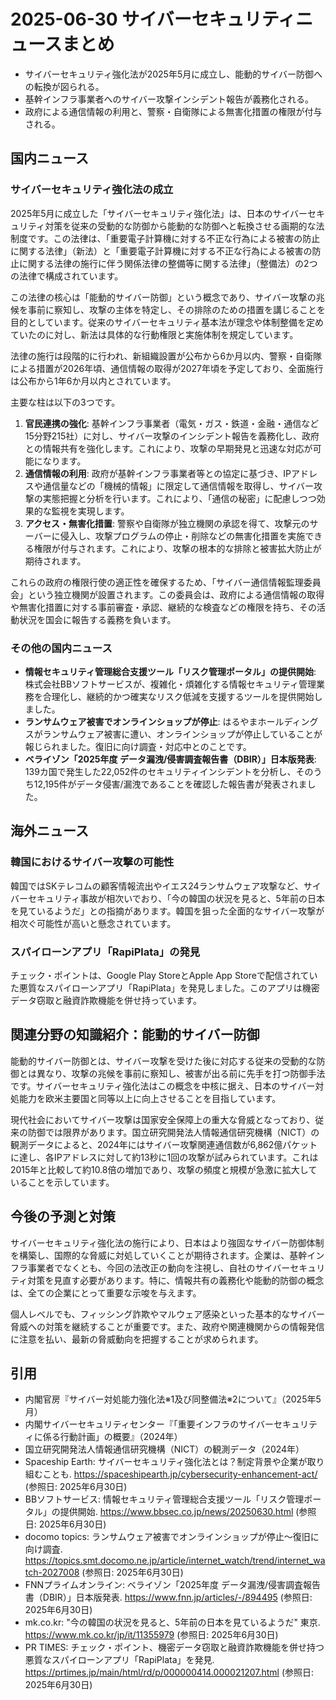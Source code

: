 # 2025-06-30 サイバーセキュリティニュースまとめ

*   サイバーセキュリティ強化法が2025年5月に成立し、能動的サイバー防御への転換が図られる。
*   基幹インフラ事業者へのサイバー攻撃インシデント報告が義務化される。
*   政府による通信情報の利用と、警察・自衛隊による無害化措置の権限が付与される。

## 国内ニュース

### サイバーセキュリティ強化法の成立

2025年5月に成立した「サイバーセキュリティ強化法」は、日本のサイバーセキュリティ対策を従来の受動的な防御から能動的な防御へと転換させる画期的な法制度です。この法律は、「重要電子計算機に対する不正な行為による被害の防止に関する法律」（新法）と「重要電子計算機に対する不正な行為による被害の防止に関する法律の施行に伴う関係法律の整備等に関する法律」（整備法）の2つの法律で構成されています。

この法律の核心は「能動的サイバー防御」という概念であり、サイバー攻撃の兆候を事前に察知し、攻撃の主体を特定し、その排除のための措置を講じることを目的としています。従来のサイバーセキュリティ基本法が理念や体制整備を定めていたのに対し、新法は具体的な行動権限と実施体制を規定しています。

法律の施行は段階的に行われ、新組織設置が公布から6か月以内、警察・自衛隊による措置が2026年頃、通信情報の取得が2027年頃を予定しており、全面施行は公布から1年6か月以内とされています。

主要な柱は以下の3つです。

1.  **官民連携の強化**: 基幹インフラ事業者（電気・ガス・鉄道・金融・通信など15分野215社）に対し、サイバー攻撃のインシデント報告を義務化し、政府との情報共有を強化します。これにより、攻撃の早期発見と迅速な対応が可能になります。
2.  **通信情報の利用**: 政府が基幹インフラ事業者等との協定に基づき、IPアドレスや通信量などの「機械的情報」に限定して通信情報を取得し、サイバー攻撃の実態把握と分析を行います。これにより、「通信の秘密」に配慮しつつ効果的な監視を実現します。
3.  **アクセス・無害化措置**: 警察や自衛隊が独立機関の承認を得て、攻撃元のサーバーに侵入し、攻撃プログラムの停止・削除などの無害化措置を実施できる権限が付与されます。これにより、攻撃の根本的な排除と被害拡大防止が期待されます。

これらの政府の権限行使の適正性を確保するため、「サイバー通信情報監理委員会」という独立機関が設置されます。この委員会は、政府による通信情報の取得や無害化措置に対する事前審査・承認、継続的な検査などの権限を持ち、その活動状況を国会に報告する義務を負います。

### その他の国内ニュース

*   **情報セキュリティ管理総合支援ツール「リスク管理ポータル」の提供開始**: 株式会社BBソフトサービスが、複雑化・煩雑化する情報セキュリティ管理業務を合理化し、継続的かつ確実なリスク低減を支援するツールを提供開始しました。
*   **ランサムウェア被害でオンラインショップが停止**: はるやまホールディングスがランサムウェア被害に遭い、オンラインショップが停止していることが報じられました。復旧に向け調査・対応中とのことです。
*   **ベライゾン「2025年度 データ漏洩/侵害調査報告書（DBIR）」日本版発表**: 139カ国で発生した22,052件のセキュリティインシデントを分析し、そのうち12,195件がデータ侵害/漏洩であることを確認した報告書が発表されました。

## 海外ニュース

### 韓国におけるサイバー攻撃の可能性

韓国ではSKテレコムの顧客情報流出やイエス24ランサムウェア攻撃など、サイバーセキュリティ事故が相次いでおり、「今の韓国の状況を見ると、5年前の日本を見ているようだ」との指摘があります。韓国を狙った全面的なサイバー攻撃が相次ぐ可能性が高いと懸念されています。

### スパイローンアプリ「RapiPlata」の発見

チェック・ポイントは、Google Play StoreとApple App Storeで配信されていた悪質なスパイローンアプリ「RapiPlata」を発見しました。このアプリは機密データ窃取と融資詐欺機能を併せ持っています。

## 関連分野の知識紹介：能動的サイバー防御

能動的サイバー防御とは、サイバー攻撃を受けた後に対応する従来の受動的な防御とは異なり、攻撃の兆候を事前に察知し、被害が出る前に先手を打つ防御手法です。サイバーセキュリティ強化法はこの概念を中核に据え、日本のサイバー対処能力を欧米主要国と同等以上に向上させることを目指しています。

現代社会においてサイバー攻撃は国家安全保障上の重大な脅威となっており、従来の防御では限界があります。国立研究開発法人情報通信研究機構（NICT）の観測データによると、2024年にはサイバー攻撃関連通信数が6,862億パケットに達し、各IPアドレスに対して約13秒に1回の攻撃が試みられています。これは2015年と比較して約10.8倍の増加であり、攻撃の頻度と規模が急激に拡大していることを示しています。

## 今後の予測と対策

サイバーセキュリティ強化法の施行により、日本はより強固なサイバー防御体制を構築し、国際的な脅威に対処していくことが期待されます。企業は、基幹インフラ事業者でなくとも、今回の法改正の動向を注視し、自社のサイバーセキュリティ対策を見直す必要があります。特に、情報共有の義務化や能動的防御の概念は、全ての企業にとって重要な示唆を与えます。

個人レベルでも、フィッシング詐欺やマルウェア感染といった基本的なサイバー脅威への対策を継続することが重要です。また、政府や関連機関からの情報発信に注意を払い、最新の脅威動向を把握することが求められます。

## 引用

*   内閣官房『サイバー対処能力強化法※1及び同整備法※2について』（2025年5月）
*   内閣サイバーセキュリティセンター『「重要インフラのサイバーセキュリティに係る行動計画」の概要』（2024年）
*   国立研究開発法人情報通信研究機構（NICT）の観測データ（2024年）
*   Spaceship Earth: サイバーセキュリティ強化法とは？制定背景や企業が取り組むことも. https://spaceshipearth.jp/cybersecurity-enhancement-act/ (参照日: 2025年6月30日)
*   BBソフトサービス: 情報セキュリティ管理総合支援ツール「リスク管理ポータル」の提供開始. https://www.bbsec.co.jp/news/20250630.html (参照日: 2025年6月30日)
*   docomo topics: ランサムウェア被害でオンラインショップが停止〜復旧に向け調査. https://topics.smt.docomo.ne.jp/article/internet_watch/trend/internet_watch-2027008 (参照日: 2025年6月30日)
*   FNNプライムオンライン: ベライゾン「2025年度 データ漏洩/侵害調査報告書（DBIR）」日本版発表. https://www.fnn.jp/articles/-/894495 (参照日: 2025年6月30日)
*   mk.co.kr: "今の韓国の状況を見ると、5年前の日本を見ているようだ" 東京. https://www.mk.co.kr/jp/it/11355979 (参照日: 2025年6月30日)
*   PR TIMES: チェック・ポイント、機密データ窃取と融資詐欺機能を併せ持つ悪質なスパイローンアプリ「RapiPlata」を発見. https://prtimes.jp/main/html/rd/p/000000414.000021207.html (参照日: 2025年6月30日)


